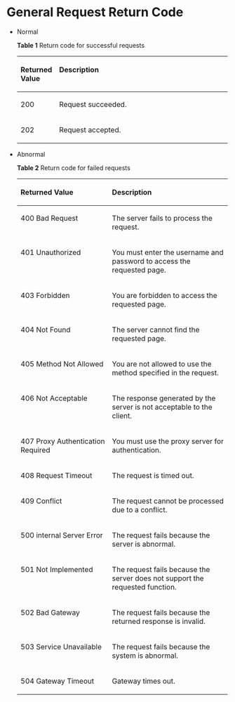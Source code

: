 # General Request Return Code<a name="EN-US_TOPIC_0037137509"></a>

-   Normal

    **Table  1**  Return code for successful requests

    <a name="table5683702611201"></a><table><thead align="left"><tr id="row5526436211201"><th class="cellrowborder" valign="top" width="15.6%" id="mcps1.2.3.1.1"><p id="p4722834111201"><a name="p4722834111201"></a><a name="p4722834111201"></a><strong id="b8423527069424"><a name="b8423527069424"></a><a name="b8423527069424"></a>Returned Value</strong></p>
    </th>
    <th class="cellrowborder" valign="top" width="84.39999999999999%" id="mcps1.2.3.1.2"><p id="p29038811201"><a name="p29038811201"></a><a name="p29038811201"></a><strong id="b842352706112423"><a name="b842352706112423"></a><a name="b842352706112423"></a>Description</strong></p>
    </th>
    </tr>
    </thead>
    <tbody><tr id="row2352145611201"><td class="cellrowborder" valign="top" width="15.6%" headers="mcps1.2.3.1.1 "><p id="p2618974411201"><a name="p2618974411201"></a><a name="p2618974411201"></a>200</p>
    </td>
    <td class="cellrowborder" valign="top" width="84.39999999999999%" headers="mcps1.2.3.1.2 "><p id="p4099449211201"><a name="p4099449211201"></a><a name="p4099449211201"></a>Request succeeded.</p>
    </td>
    </tr>
    <tr id="row42025997185543"><td class="cellrowborder" valign="top" width="15.6%" headers="mcps1.2.3.1.1 "><p id="p48662634185543"><a name="p48662634185543"></a><a name="p48662634185543"></a>202</p>
    </td>
    <td class="cellrowborder" valign="top" width="84.39999999999999%" headers="mcps1.2.3.1.2 "><p id="p49359271185543"><a name="p49359271185543"></a><a name="p49359271185543"></a>Request accepted.</p>
    </td>
    </tr>
    </tbody>
    </table>

-   Abnormal

    **Table  2**  Return code for failed requests

    <a name="table61691626164846"></a><table><thead align="left"><tr id="row25494897164846"><th class="cellrowborder" valign="top" width="43.43%" id="mcps1.2.3.1.1"><p id="p51820810164846"><a name="p51820810164846"></a><a name="p51820810164846"></a><strong id="b8423527069424_1"><a name="b8423527069424_1"></a><a name="b8423527069424_1"></a>Returned Value</strong></p>
    </th>
    <th class="cellrowborder" valign="top" width="56.57%" id="mcps1.2.3.1.2"><p id="p36736087164846"><a name="p36736087164846"></a><a name="p36736087164846"></a><strong id="b842352706112423_1"><a name="b842352706112423_1"></a><a name="b842352706112423_1"></a>Description</strong></p>
    </th>
    </tr>
    </thead>
    <tbody><tr id="row22833089164846"><td class="cellrowborder" valign="top" width="43.43%" headers="mcps1.2.3.1.1 "><p id="p37540911164846"><a name="p37540911164846"></a><a name="p37540911164846"></a>400 Bad Request</p>
    </td>
    <td class="cellrowborder" valign="top" width="56.57%" headers="mcps1.2.3.1.2 "><p id="p20914954164846"><a name="p20914954164846"></a><a name="p20914954164846"></a>The server fails to process the request.</p>
    </td>
    </tr>
    <tr id="row54016859164846"><td class="cellrowborder" valign="top" width="43.43%" headers="mcps1.2.3.1.1 "><p id="p13289476164846"><a name="p13289476164846"></a><a name="p13289476164846"></a>401 Unauthorized</p>
    </td>
    <td class="cellrowborder" valign="top" width="56.57%" headers="mcps1.2.3.1.2 "><p id="p2705741164846"><a name="p2705741164846"></a><a name="p2705741164846"></a>You must enter the username and password to access the requested page.</p>
    </td>
    </tr>
    <tr id="row24351669164846"><td class="cellrowborder" valign="top" width="43.43%" headers="mcps1.2.3.1.1 "><p id="p26328145164846"><a name="p26328145164846"></a><a name="p26328145164846"></a>403 Forbidden</p>
    </td>
    <td class="cellrowborder" valign="top" width="56.57%" headers="mcps1.2.3.1.2 "><p id="p52205026164846"><a name="p52205026164846"></a><a name="p52205026164846"></a>You are forbidden to access the requested page.</p>
    </td>
    </tr>
    <tr id="row83194164846"><td class="cellrowborder" valign="top" width="43.43%" headers="mcps1.2.3.1.1 "><p id="p6738773164846"><a name="p6738773164846"></a><a name="p6738773164846"></a>404 Not Found</p>
    </td>
    <td class="cellrowborder" valign="top" width="56.57%" headers="mcps1.2.3.1.2 "><p id="p8969753164846"><a name="p8969753164846"></a><a name="p8969753164846"></a>The server cannot find the requested page.</p>
    </td>
    </tr>
    <tr id="row13618913164846"><td class="cellrowborder" valign="top" width="43.43%" headers="mcps1.2.3.1.1 "><p id="p29390164164846"><a name="p29390164164846"></a><a name="p29390164164846"></a>405 Method Not Allowed</p>
    </td>
    <td class="cellrowborder" valign="top" width="56.57%" headers="mcps1.2.3.1.2 "><p id="p31793092164846"><a name="p31793092164846"></a><a name="p31793092164846"></a>You are not allowed to use the method specified in the request.</p>
    </td>
    </tr>
    <tr id="row17702374164846"><td class="cellrowborder" valign="top" width="43.43%" headers="mcps1.2.3.1.1 "><p id="p24606171164846"><a name="p24606171164846"></a><a name="p24606171164846"></a>406 Not Acceptable</p>
    </td>
    <td class="cellrowborder" valign="top" width="56.57%" headers="mcps1.2.3.1.2 "><p id="p46942849164846"><a name="p46942849164846"></a><a name="p46942849164846"></a>The response generated by the server is not acceptable to the client.</p>
    </td>
    </tr>
    <tr id="row19832462164846"><td class="cellrowborder" valign="top" width="43.43%" headers="mcps1.2.3.1.1 "><p id="p62925567164846"><a name="p62925567164846"></a><a name="p62925567164846"></a>407 Proxy Authentication Required</p>
    </td>
    <td class="cellrowborder" valign="top" width="56.57%" headers="mcps1.2.3.1.2 "><p id="p63806198164846"><a name="p63806198164846"></a><a name="p63806198164846"></a>You must use the proxy server for authentication.</p>
    </td>
    </tr>
    <tr id="row37384870164846"><td class="cellrowborder" valign="top" width="43.43%" headers="mcps1.2.3.1.1 "><p id="p8275614164846"><a name="p8275614164846"></a><a name="p8275614164846"></a>408 Request Timeout</p>
    </td>
    <td class="cellrowborder" valign="top" width="56.57%" headers="mcps1.2.3.1.2 "><p id="p66344974164846"><a name="p66344974164846"></a><a name="p66344974164846"></a>The request is timed out.</p>
    </td>
    </tr>
    <tr id="row60233859164846"><td class="cellrowborder" valign="top" width="43.43%" headers="mcps1.2.3.1.1 "><p id="p47104411164846"><a name="p47104411164846"></a><a name="p47104411164846"></a>409 Conflict</p>
    </td>
    <td class="cellrowborder" valign="top" width="56.57%" headers="mcps1.2.3.1.2 "><p id="p57360960164846"><a name="p57360960164846"></a><a name="p57360960164846"></a>The request cannot be processed due to a conflict.</p>
    </td>
    </tr>
    <tr id="row46486594164846"><td class="cellrowborder" valign="top" width="43.43%" headers="mcps1.2.3.1.1 "><p id="p7317797164846"><a name="p7317797164846"></a><a name="p7317797164846"></a>500 internal Server Error</p>
    </td>
    <td class="cellrowborder" valign="top" width="56.57%" headers="mcps1.2.3.1.2 "><p id="p55870664164846"><a name="p55870664164846"></a><a name="p55870664164846"></a>The request fails because the server is abnormal.</p>
    </td>
    </tr>
    <tr id="row33073929164846"><td class="cellrowborder" valign="top" width="43.43%" headers="mcps1.2.3.1.1 "><p id="p61742575164846"><a name="p61742575164846"></a><a name="p61742575164846"></a>501 Not Implemented</p>
    </td>
    <td class="cellrowborder" valign="top" width="56.57%" headers="mcps1.2.3.1.2 "><p id="p35092715164846"><a name="p35092715164846"></a><a name="p35092715164846"></a>The request fails because the server does not support the requested function.</p>
    </td>
    </tr>
    <tr id="row47398979164846"><td class="cellrowborder" valign="top" width="43.43%" headers="mcps1.2.3.1.1 "><p id="p14112120164846"><a name="p14112120164846"></a><a name="p14112120164846"></a>502 Bad Gateway</p>
    </td>
    <td class="cellrowborder" valign="top" width="56.57%" headers="mcps1.2.3.1.2 "><p id="p2231094164846"><a name="p2231094164846"></a><a name="p2231094164846"></a>The request fails because the returned response is invalid.</p>
    </td>
    </tr>
    <tr id="row20079847164846"><td class="cellrowborder" valign="top" width="43.43%" headers="mcps1.2.3.1.1 "><p id="p15854916164846"><a name="p15854916164846"></a><a name="p15854916164846"></a>503 Service Unavailable</p>
    </td>
    <td class="cellrowborder" valign="top" width="56.57%" headers="mcps1.2.3.1.2 "><p id="p9179838164846"><a name="p9179838164846"></a><a name="p9179838164846"></a>The request fails because the system is abnormal.</p>
    </td>
    </tr>
    <tr id="row15509681164846"><td class="cellrowborder" valign="top" width="43.43%" headers="mcps1.2.3.1.1 "><p id="p48324640164846"><a name="p48324640164846"></a><a name="p48324640164846"></a>504 Gateway Timeout</p>
    </td>
    <td class="cellrowborder" valign="top" width="56.57%" headers="mcps1.2.3.1.2 "><p id="p21981792164846"><a name="p21981792164846"></a><a name="p21981792164846"></a>Gateway times out.</p>
    </td>
    </tr>
    </tbody>
    </table>


